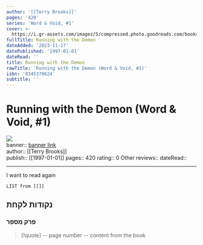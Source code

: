 ```yaml
---
author: '[[Terry Brooks]]'
pages: '420'
series: 'Word & Void, #1'
cover: >-
  https://i.gr-assets.com/images/S/compressed.photo.goodreads.com/books/1451687782l/187124.jpg
fullTitle: Running with the Demon
dateAdded: '2023-11-17'
datePublished: '1997-01-01'
dateRead: ''
title: Running with the Demon
rawTitle: 'Running with the Demon (Word & Void, #1)'
isbn: '0345379624'
subtitle: ''
---
```

# Running with the Demon (Word &amp; Void, #1)

![](https:&#x2F;&#x2F;i.gr-assets.com&#x2F;images&#x2F;S&#x2F;compressed.photo.goodreads.com&#x2F;books&#x2F;1451687782l&#x2F;187124.jpg)  
banner:: [banner link](https:&#x2F;&#x2F;i.gr-assets.com&#x2F;images&#x2F;S&#x2F;compressed.photo.goodreads.com&#x2F;books&#x2F;1451687782l&#x2F;187124.jpg)  
author:: [[Terry Brooks]]  
publish:: [[1997-01-01]]
pages:: 420
rating:: 0 
Other reviews:: 
dateRead:: 

<hr  style="clear:both"/>

I want to read again

```dataview
LIST from [[]]
```

## נקודות לקחת 

### פרק מספר
> [!quote] -- page number -- 
>  content from the book




```